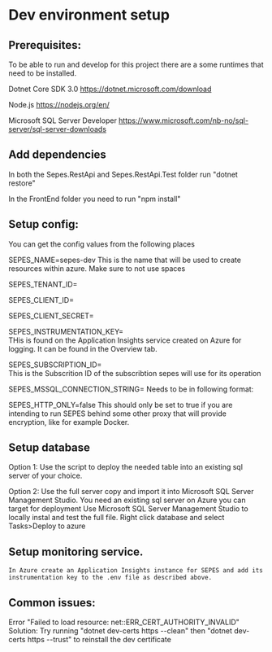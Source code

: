 # Dev environment setup

## Prerequisites:

To be able to run and develop for this project there are a some runtimes that need to be installed.

Dotnet Core SDK 3.0 https://dotnet.microsoft.com/download

Node.js https://nodejs.org/en/

Microsoft SQL Server Developer https://www.microsoft.com/nb-no/sql-server/sql-server-downloads


## Add dependencies

In both the Sepes.RestApi and Sepes.RestApi.Test folder run "dotnet restore"

In the FrontEnd folder you need to run "npm install"


## Setup config:

You can get the config values from the following places

SEPES_NAME=sepes-dev
This is the name that will be used to create resources within azure. Make sure to not use spaces

SEPES_TENANT_ID=            

SEPES_CLIENT_ID=            

SEPES_CLIENT_SECRET=        

SEPES_INSTRUMENTATION_KEY=  
THis is found on the Application Insights service created on Azure for logging. It can be found in the Overview tab.

SEPES_SUBSCRIPTION_ID=      
This is the Subscrition ID of the subscribtion sepes will use for its operation

SEPES_MSSQL_CONNECTION_STRING=
Needs to be in following format: 

SEPES_HTTP_ONLY=false
This should only be set to true if you are intending to run SEPES behind some other proxy that will provide encryption, like for example Docker.


## Setup database
Option 1:
    Use the script to deploy the needed table into an existing sql server of your choice.

Option 2:
    Use the full server copy and import it into Microsoft SQL Server Management Studio.
    You need an existing sql server on Azure you can target for deployment
    Use Microsoft SQL Server Management Studio to locally instal and test the full file.
    Right click database and select Tasks>Deploy to azure

## Setup monitoring service.
    In Azure create an Application Insights instance for SEPES and add its instrumentation key to the .env file as described above.

## Common issues:

Error "Failed to load resource: net::ERR_CERT_AUTHORITY_INVALID"
Solution:
            Try running "dotnet dev-certs https --clean" then  "dotnet dev-certs https --trust" to reinstall the dev certificate